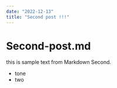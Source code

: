 ```yaml
---
date: "2022-12-13"
title: "Second post !!!"
---
```


# Second-post.md

this is sample text from Markdown Second.

- tone
- two

